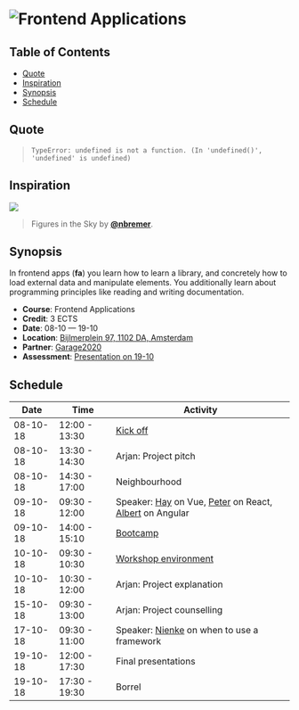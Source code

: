# ![Frontend Applications][banner]

## Table of Contents

*   [Quote](#quote)
*   [Inspiration](#inspiration)
*   [Synopsis](#synopsis)
*   [Schedule](#schedule)

## Quote

> ```text
> TypeError: undefined is not a function. (In 'undefined()', 'undefined' is undefined)
> ```

## Inspiration

[![][inspiration-cover]][inspiration-link]

> Figures in the Sky by [**@nbremer**][inspiration-author].

## Synopsis

In frontend apps (**fa**) you learn how to learn a library, and concretely how
to load external data and manipulate elements.  You additionally learn about
programming principles like reading and writing documentation.

*   **Course**: Frontend Applications
*   **Credit**: 3 ECTS
*   **Date**: 08-10 — 19-10
*   **Location**: [Bijlmerplein 97, 1102 DA, Amsterdam][location]
*   **Partner**: [Garage2020][g2020]
*   **Assessment**: [Presentation on 19-10][assessment]

## Schedule

| Date     | Time          | Activity                                                           |
| -------- | ------------- | ------------------------------------------------------------------ |
| 08-10-18 | 12:00 - 13:30 | [Kick off][slides-kick-off]                                        |
| 08-10-18 | 13:30 - 14:30 | Arjan: Project pitch                                               |
| 08-10-18 | 14:30 - 17:00 | Neighbourhood                                                      |
| 09-10-18 | 09:30 - 12:00 | Speaker: [Hay][] on Vue, [Peter][] on React, [Albert][] on Angular |
| 09-10-18 | 14:00 - 15:10 | [Bootcamp][slides-bootcamp]                                        |
| 10-10-18 | 09:30 - 10:30 | [Workshop environment][slides-workshop-env]                        |
| 10-10-18 | 10:30 - 12:00 | Arjan: Project explanation                                         |
| 15-10-18 | 09:30 - 13:00 | Arjan: Project counselling                                         |
| 17-10-18 | 09:30 - 11:00 | Speaker: [Nienke][] on when to use a framework                     |
| 19-10-18 | 12:00 - 17:30 | Final presentations                                                |
| 19-10-18 | 17:30 - 19:30 | Borrel                                                             |

[banner]: https://cdn.jsdelivr.net/gh/cmda-tt/logo@6b810afa/banner-frontend-applications.svg

[inspiration-cover]: ../image/figures-in-the-sky.jpg

[inspiration-link]: http://www.datasketch.es/may/code/nadieh/

[inspiration-author]: https://github.com/nbremer

[location]: https://www.google.nl/maps/place/Google+Digitale+Werkplaats/@52.3144953,4.9488775,17z/data=!4m5!3m4!1s0x47c609ebefee28b5:0x1ac792a652026b2b!8m2!3d52.31434!4d4.9511773?shorturl=1

[g2020]: https://www.garage2020.nl

[assessment]: ./assessment.md

[hay]: https://twitter.com/hayify

[peter]: https://twitter.com/peterpeerdeman

[albert]: https://twitter.com/al_bert_brand

[nienke]: https://twitter.com/helenasometimes

[slides-kick-off]: https://docs.google.com/presentation/d/1Zs5F5uyuhN54GGbUhn0dcrcZ1k5pEgP2pVYfEfBYzN4/edit?usp=sharing

[slides-bootcamp]: https://docs.google.com/presentation/d/1lewAIXrORikjhWJSUNl82RyOObQ1EOG1W8J0uJsTwfY/edit?usp=sharing

[slides-workshop-env]: https://docs.google.com/presentation/d/1YiiVnJV9Gp39sdM1R6Y13-PJEFtPNdNeJbEyIFFFMHw/edit?usp=sharing
